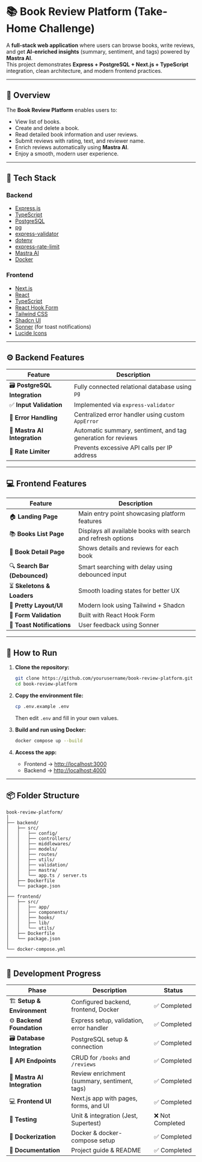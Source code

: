 # 📚 Book Review Platform (Take-Home Challenge)

A **full-stack web application** where users can browse books, write reviews, and get **AI-enriched insights** (summary, sentiment, and tags) powered by **Mastra AI**.  
This project demonstrates **Express + PostgreSQL + Next.js + TypeScript** integration, clean architecture, and modern frontend practices.

---

## 🧠 Overview

The **Book Review Platform** enables users to:

- View list of books.
- Create and delete a book.
- Read detailed book information and user reviews.
- Submit reviews with rating, text, and reviewer name.
- Enrich reviews automatically using **Mastra AI**.
- Enjoy a smooth, modern user experience.

---

## 🧩 Tech Stack

### **Backend**

- [Express.js](https://expressjs.com/)
- [TypeScript](https://www.typescriptlang.org/)
- [PostgreSQL](https://www.postgresql.org/)
- [pg](https://www.npmjs.com/package/pg)
- [express-validator](https://express-validator.github.io/docs/)
- [dotenv](https://www.npmjs.com/package/dotenv)
- [express-rate-limit](https://www.npmjs.com/package/express-rate-limit)
- [Mastra AI](https://mastra.ai/)
- [Docker](https://www.docker.com/)

### **Frontend**

- [Next.js](https://nextjs.org/)
- [React](https://react.dev/)
- [TypeScript](https://www.typescriptlang.org/)
- [React Hook Form](https://react-hook-form.com/)
- [Tailwind CSS](https://tailwindcss.com/)
- [Shadcn UI](https://ui.shadcn.com/)
- [Sonner](https://sonner.emilkowal.ski/) (for toast notifications)
- [Lucide Icons](https://lucide.dev/icons/)

---

## ⚙️ Backend Features

| Feature                       | Description                                                  |
| ----------------------------- | ------------------------------------------------------------ |
| 🗃️ **PostgreSQL Integration** | Fully connected relational database using `pg`               |
| ✅ **Input Validation**       | Implemented via `express-validator`                          |
| 🚨 **Error Handling**         | Centralized error handler using custom `AppError`            |
| 🧠 **Mastra AI Integration**  | Automatic summary, sentiment, and tag generation for reviews |
| 🚦 **Rate Limiter**           | Prevents excessive API calls per IP address                  |

---

## 💻 Frontend Features

| Feature                       | Description                                                  |
| ----------------------------- | ------------------------------------------------------------ |
| 🏠 **Landing Page**           | Main entry point showcasing platform features                |
| 📚 **Books List Page**        | Displays all available books with search and refresh options |
| 📖 **Book Detail Page**       | Shows details and reviews for each book                      |
| 🔍 **Search Bar (Debounced)** | Smart searching with delay using debounced input             |
| ⏳ **Skeletons & Loaders**    | Smooth loading states for better UX                          |
| 🎨 **Pretty Layout/UI**       | Modern look using Tailwind + Shadcn                          |
| 📝 **Form Validation**        | Built with React Hook Form                                   |
| 🔔 **Toast Notifications**    | User feedback using Sonner                                   |

---

## 🚀 How to Run

1. **Clone the repository:**

   ```bash
   git clone https://github.com/yourusername/book-review-platform.git
   cd book-review-platform
   ```

2. **Copy the environment file:**

   ```bash
   cp .env.example .env
   ```

   Then edit `.env` and fill in your own values.

3. **Build and run using Docker:**

   ```bash
   docker compose up --build
   ```

4. **Access the app:**
   - Frontend → [http://localhost:3000](http://localhost:3000)
   - Backend → [http://localhost:4000](http://localhost:4000)

---

## 📦 Folder Structure

```
book-review-platform/
│
├── backend/
│   ├── src/
│   │   ├── config/
│   │   ├── controllers/
│   │   ├── middlewares/
│   │   ├── models/
│   │   ├── routes/
│   │   ├── utils/
│   │   ├── validation/
│   │   ├── mastra/
│   │   └── app.ts / server.ts
│   ├── Dockerfile
│   └── package.json
│
├── frontend/
│   ├── src/
│   │   ├── app/
│   │   ├── components/
│   │   ├── hooks/
│   │   ├── lib/
│   │   └── utils/
│   ├── Dockerfile
│   └── package.json
│
└── docker-compose.yml

```

---

## 🧾 Development Progress

| Phase                        | Description                                  | Status           |
| ---------------------------- | -------------------------------------------- | ---------------- |
| 🏗️ **Setup & Environment**   | Configured backend, frontend, Docker         | ✅ Completed     |
| ⚙️ **Backend Foundation**    | Express setup, validation, error handler     | ✅ Completed     |
| 🗃️ **Database Integration**  | PostgreSQL setup & connection                | ✅ Completed     |
| 💬 **API Endpoints**         | CRUD for `/books` and `/reviews`             | ✅ Completed     |
| 🤖 **Mastra AI Integration** | Review enrichment (summary, sentiment, tags) | ✅ Completed     |
| 💻 **Frontend UI**           | Next.js app with pages, forms, and UI        | ✅ Completed     |
| 🧪 **Testing**               | Unit & integration (Jest, Supertest)         | ❌ Not Completed |
| 🐳 **Dockerization**         | Docker & docker-compose setup                | ✅ Completed     |
| 🧾 **Documentation**         | Project guide & README                       | ✅ Completed     |
